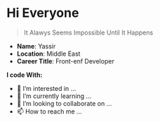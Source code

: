 
# Hi Everyone
> It Alawys Seems Impossible Until It Happens

- **Name**: Yassir
- **Location**: Middle East
- **Career Title**: Front-enf Developer

**I code With:**



- 👀 I’m interested in ...
- 🌱 I’m currently learning ...
- 💞️ I’m looking to collaborate on ...
- 📫 How to reach me ...

<!---
YassirHusseini/YassirHusseini is a ✨ special ✨ repository because its `README.md` (this file) appears on your GitHub profile.
You can click the Preview link to take a look at your changes.
--->
